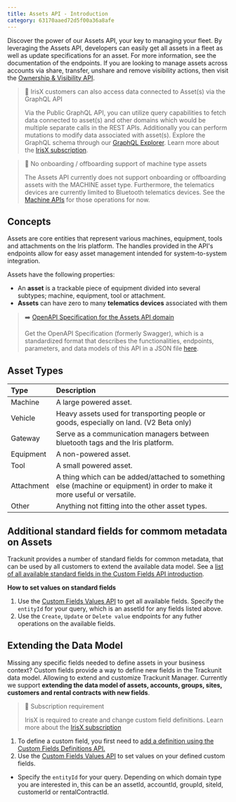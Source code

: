 ```yaml
---
title: Assets API - Introduction
category: 63170aaed72d5f00a36a8afe
---
```


Discover the power of our Assets API, your key to managing your fleet. By leveraging the Assets API, developers can easily get all assets in a fleet as well as update specifications for an asset. For more information, see the documentation of the endpoints. If you are looking to manage assets across accounts via share, transfer, unshare and remove visibility actions, then visit the [Ownership & Visibility API](https://developers.trackunit.com/reference/ownership-visibility-api-intro).

> 📘 IrisX customers can also access data connected to Asset(s) via the GraphQL API
>
> Via the Public GraphQL API, you can utilize query capabilities to fetch data connected to asset(s) and other domains which would be multiple separate calls in the REST APIs. Additionally you can perform mutations to modify data associated with asset(s). Explore the GraphQL schema through our [GraphQL Explorer](https://apps.iris.trackunit.com/graphql-public-viewer/). Learn more about the [IrisX subscription](https://developers.trackunit.com/docs/irisx-overview).

> 🚧 No onboarding / offboarding support of machine type assets
>
> The Assets API currently does not support onboarding or offboarding assets with the MACHINE asset type. Furthermore, the telematics devices are currently limited to Bluetooth telematics devices. See the [Machine APIs](https://developers.trackunit.com/reference/machine-apis-intro) for those operations for now.

## Concepts

Assets are core entities that represent various machines, equipment, tools and attachments on the Iris platform. The handles provided in the API's endpoints allow for easy asset management intended for system-to-system integration.

Assets have the following properties:

- An **asset** is a trackable piece of equipment divided into several subtypes; machine, equipment, tool or attachment.
- **Assets** can have zero to many **telematics devices** associated with them

> ➡️ [OpenAPI Specification for the Assets API domain](https://developers.trackunit.com/openapi/assets.json)
>
> Get the OpenAPI Specification (formerly Swagger), which is a standardized format that describes the functionalities, endpoints, parameters, and data models of this API in a JSON file [here](https://developers.trackunit.com/openapi/assets.json).

## Asset Types

| Type       | Description                                                                                                                |
| :--------- | :------------------------------------------------------------------------------------------------------------------------- |
| Machine    | A large powered asset.                                                                                                     |
| Vehicle	   | Heavy assets used for transporting people or goods, especially on land. (V2 Beta only)                                     |
| Gateway	   | Serve as a communication managers between bluetooth tags and the Iris platform.                                            |
| Equipment  | A non-powered asset.                                                                                                       |
| Tool       | A small powered asset.                                                                                                     |
| Attachment | A thing which can be added/attached to something else (machine or equipment) in order to make it more useful or versatile. |
| Other      | Anything not fitting into the other asset types.                                                                           |

## Additional standard fields for commom metadata on Assets

Trackunit provides a number of standard fields for common metadata, that can be used by all customers to extend the available data model. See a [list of all available standard fields in the Custom Fields API introduction](/reference/custom-field-intro).

**How to set values on standard fields**
1. Use the [Custom Fields Values API](/reference/custom-fields-get-values) to get all available fields. Specify the `entityId` for your query, which is an assetId for any fields listed above.
2. Use the `Create`, `Update` or `Delete value` endpoints for any futher operations on the available fields.

## Extending the Data Model

Missing any specific fields needed to define assets in your business context? Custom fields provide a way to define new fields in the Trackunit data model. Allowing to extend and customize Trackunit Manager. Currently we support **extending the data model of assets, accounts, groups, sites, customers and rental contracts with new fields**.

> 📘 Subscription requirement
>
> IrisX is required to create and change custom field definitions. Learn more about the [IrisX subscription](https://developers.trackunit.com/docs/irisx-overview)

1. To define a custom field, you first need to [add a definition using the Custom Fields Definitions API.](/reference/custom-field-definitions)
2. Use the [Custom Fields Values API](/reference/custom-field-values) to set values on your defined custom fields.
- Specify the `entityId` for your query. Depending on which domain type you are interested in, this can be an assetId, accountId, groupId, siteId, customerId or rentalContractId.
